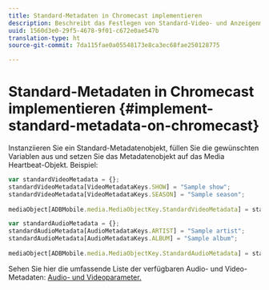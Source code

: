 ```yaml
---
title: Standard-Metadaten in Chromecast implementieren
description: Beschreibt das Festlegen von Standard-Video- und Anzeigenmetadaten in Chromecast.
uuid: 1560d3e0-29f5-4678-9f01-c672e0ae547b
translation-type: ht
source-git-commit: 7da115fae0a05548173e8ca3ec68fae250128775

---
```



# Standard-Metadaten in Chromecast implementieren {#implement-standard-metadata-on-chromecast}

Instanziieren Sie ein Standard-Metadatenobjekt, füllen Sie die gewünschten Variablen aus und setzen Sie das Metadatenobjekt auf das Media Heartbeat-Objekt. Beispiel:

```js
var standardVideoMetadata = {}; 
standardVideoMetadata[VideoMetadataKeys.SHOW] = "Sample show"; 
standardVideoMetadata[VideoMetadataKeys.SEASON] = "Sample season"; 
 
mediaObject[ADBMobile.media.MediaObjectKey.StandardVideoMetadata] = standardVideoMetadata;
```

```js
var standardAudioMetadata = {}; 
standardAudioMetadata[AudioMetadataKeys.ARTIST] = "Sample artist"; 
standardAudioMetadata[AudioMetadataKeys.ALBUM] = "Sample album"; 
 
mediaObject[ADBMobile.media.MediaObjectKey.StandardAudioMetadata] = standardAudioMetadata;
```

Sehen Sie hier die umfassende Liste der verfügbaren Audio- und Video-Metadaten: [Audio- und Videoparameter.](/help/metrics-and-metadata/audio-video-parameters.md)
